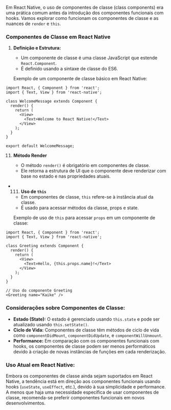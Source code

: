 Em React Native, o uso de componentes de classe (class components) era uma prática comum antes da introdução dos componentes funcionais com hooks. Vamos explorar como funcionam os componentes de classe e as nuances de `render` e `this`.

### Componentes de Classe em React Native

1. **Definição e Estrutura:**
    
    - Um componente de classe é uma classe JavaScript que estende `React.Component`.
    - É definido usando a sintaxe de classe do ES6.
    
    Exemplo de um componente de classe básico em React Native:
    
```
import React, { Component } from 'react';
import { Text, View } from 'react-native';

class WelcomeMessage extends Component {
  render() {
    return (
      <View>
        <Text>Welcome to React Native!</Text>
      </View>
    );
  }
}

export default WelcomeMessage;
```

11. **Método Render**

    
    - O método `render()` é obrigatório em componentes de classe.
    - Ele retorna a estrutura de UI que o componente deve renderizar com base no estado e nas propriedades atuais.
- 111. **Uso de `this`**
    
    - Em componentes de classe, `this` refere-se à instância atual da classe.
    - É usado para acessar métodos da classe, props e state.
    
    Exemplo de uso de `this` para acessar `props` em um componente de classe:

```
import React, { Component } from 'react';
import { Text, View } from 'react-native';

class Greeting extends Component {
  render() {
    return (
      <View>
        <Text>Hello, {this.props.name}!</Text>
      </View>
    );
  }
}

// Uso do componente Greeting
<Greeting name="Kaike" />
```

### Considerações sobre Componentes de Classe:

- **Estado (State):** O estado é gerenciado usando `this.state` e pode ser atualizado usando `this.setState()`.
- **Ciclo de Vida:** Componentes de classe têm métodos de ciclo de vida como `componentDidMount`, `componentDidUpdate`, e `componentWillUnmount`.
- **Performance:** Em comparação com os componentes funcionais com hooks, os componentes de classe podem ser menos performáticos devido à criação de novas instâncias de funções em cada renderização.

### Uso Atual em React Native:

Embora os componentes de classe ainda sejam suportados em React Native, a tendência está em direção aos componentes funcionais usando hooks (`useState`, `useEffect`, etc.), devido à sua simplicidade e performance. A menos que haja uma necessidade específica de usar componentes de classe, recomenda-se preferir componentes funcionais em novos desenvolvimentos.